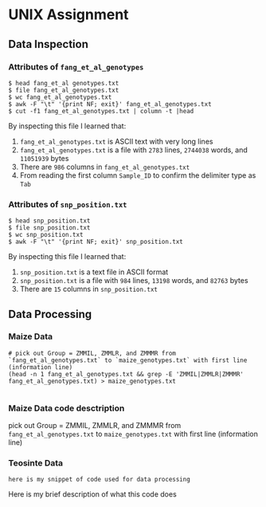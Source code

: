 # UNIX Assignment

## Data Inspection

### Attributes of `fang_et_al_genotypes`

```
$ head fang_et_al genotypes.txt
$ file fang_et_al_genotypes.txt
$ wc fang_et_al_genotypes.txt
$ awk -F "\t" '{print NF; exit}' fang_et_al_genotypes.txt
$ cut -f1 fang_et_al_genotypes.txt | column -t |head
```

By inspecting this file I learned that:

1. `fang_et_al_genotypes.txt` is ASCII text with very long lines
2. `fang_et_al_genotypes.txt` is a file with `2783` lines, `2744038` words, and `11051939` bytes
3. There are `986` columns in `fang_et_al_genotypes.txt`
4. From reading the first column `Sample_ID` to confirm the delimiter type as `Tab`



### Attributes of `snp_position.txt`

```
$ head snp_position.txt
$ file snp_position.txt
$ wc snp_position.txt
$ awk -F "\t" '{print NF; exit}' snp_position.txt

```

By inspecting this file I learned that:

1. `snp_position.txt` is a text file in ASCII format
2. `snp_position.txt` is a file with `984` lines, `13198` words, and `82763` bytes
3. There are `15` columns in `snp_position.txt`


## Data Processing

### Maize Data

```
# pick out Group = ZMMIL, ZMMLR, and ZMMMR from `fang_et_al_genotypes.txt` to `maize_genotypes.txt` with first line (information line)
(head -n 1 fang_et_al_genotypes.txt && grep -E 'ZMMIL|ZMMLR|ZMMMR' fang_et_al_genotypes.txt) > maize_genotypes.txt


```
### Maize Data code desctription
pick out Group = ZMMIL, ZMMLR, and ZMMMR from `fang_et_al_genotypes.txt` to `maize_genotypes.txt` with first line (information line)


### Teosinte Data

```
here is my snippet of code used for data processing
```

Here is my brief description of what this code does

